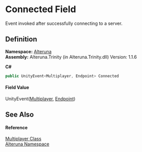 # Connected Field


Event invoked after successfully connecting to a server.



## Definition
**Namespace:** <a href="N_Alteruna">Alteruna</a>  
**Assembly:** Alteruna.Trinity (in Alteruna.Trinity.dll) Version: 1.1.6

**C#**
``` C#
public UnityEvent<Multiplayer, Endpoint> Connected
```



#### Field Value
UnityEvent(<a href="T_Alteruna_Multiplayer">Multiplayer</a>, <a href="T_Alteruna_Endpoint">Endpoint</a>)

## See Also


#### Reference
<a href="T_Alteruna_Multiplayer">Multiplayer Class</a>  
<a href="N_Alteruna">Alteruna Namespace</a>  
